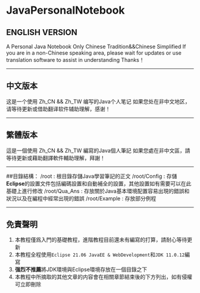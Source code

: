 # JavaPersonalNotebook

## ENGLISH VERSION
A Personal Java Notebook Only Chinese Tradition&amp;&amp;Chinese Simplified
If you are in a non-Chinese speaking area, please wait for updates or use translation software to assist in understanding Thanks！

---

## 中文版本
这是一个使用 Zh_CN && Zh_TW 编写的Java个人笔记
如果您处在非中文地区，请等待更新或借助翻译软件辅助理解，感谢！

---

## 繁體版本
這是一個使用 Zh_CN && Zh_TW 編寫的Java個人筆記
如果您處在非中文區，請等待更新或藉助翻譯軟件輔助理解，拜謝！

---

##目錄結構：
/root : 根目錄存儲Java學習筆記的正文
/root/Config : 存儲**Eclipse**的設置文件包括編碼設置和自動補全的設置，其他設置如有需要可以在此基礎上進行修改
/root/Qua_Ans : 存放關於Java基本環境配置容易出現的錯誤和狀況以及在編程中經常出現的錯誤
/root/Example : 存放部分例程

---

## 免責聲明
1. 本教程僅爲入門的基礎教程，進階教程目前還未有編寫的打算，請耐心等待更新
2. 本教程全程使用`Eclipse 21.06 JavaEE & WebDevelopment`和`JDK 11.0.12`編寫
3. **强烈不推薦**將JDK環境與Eclipse環境存放在一個目錄之下
4. 本教程中所摘取的其他文章的内容會在相關章節結束後的下方列出，如有侵權可立即刪除
